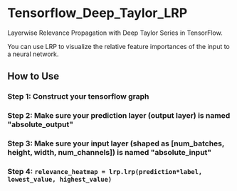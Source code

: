 # Tensorflow_Deep_Taylor_LRP
Layerwise Relevance Propagation with Deep Taylor Series in TensorFlow.

You can use LRP to visualize the relative feature importances of the input to a neural network. 

## How to Use

### Step 1: Construct your tensorflow graph
### Step 2: Make sure your prediction layer (output layer) is named "absolute_output"
### Step 3: Make sure your input layer (shaped as [num_batches, height, width, num_channels]) is named "absolute_input"
### Step 4: `relevance_heatmap = lrp.lrp(prediction*label, lowest_value, highest_value)`
